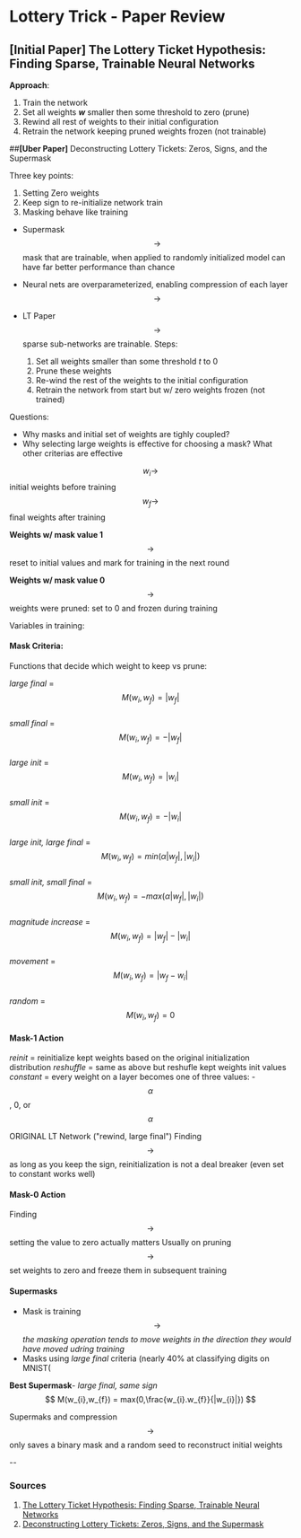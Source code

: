 # Lottery Trick - Paper Review

## **[Initial Paper]** The Lottery Ticket Hypothesis: Finding Sparse, Trainable Neural Networks

**Approach**:  

1. Train the network
2. Set all weights **_w_** smaller then some threshold to zero (prune)  
3. Rewind all rest of weights to their initial configuration  
4. Retrain the network keeping pruned weights frozen (not trainable)  



##**[Uber Paper]** Deconstructing Lottery Tickets: Zeros, Signs, and the Supermask

Three key points:

1. Setting Zero weights  
2. Keep sign to re-initialize network train
3. Masking behave like training

- Supermask $$ \rightarrow $$ mask that are trainable, when applied to randomly initialized model can have far better performance than chance

- Neural nets are overparameterized, enabling compression of each layer $$ \rightarrow $$ 
- LT Paper $$ \rightarrow $$ sparse sub-networks are trainable. Steps:
	1. 	Set all weights smaller than some threshold _t_ to 0
	2. Prune these weights
	3. Re-wind the rest of the weights to the initial configuration
	4. Retrain the network from start but w/ zero weights frozen (not trained)

Questions:

- Why masks and initial set of weights are tighly coupled?
- Why selecting large weights is effective for choosing a mask? What other criterias are effective

$$ w_{i} \rightarrow $$ initial weights before training  
$$ w_{f} \rightarrow $$ final weights after training

**Weights w/ mask value 1** $$\rightarrow $$ reset to initial values and mark for training in the next round

**Weights w/ mask value 0** $$\rightarrow $$ weights were pruned: set to 0 and frozen during training

Variables in training:

#### Mask Criteria: 

Functions that decide which weight to keep vs prune:

_large final_ = $$ M(w_{i},w_{f}) = |w_{f}|$$  
_small final_ = $$ M(w_{i},w_{f}) = -|w_{f}|$$  
_large init_ = $$ M(w_{i},w_{f}) = |w_{i}|$$  
_small init_ = $$ M(w_{i},w_{f}) = -|w_{i}|$$  
_large init, large final_ = $$ M(w_{i},w_{f}) = min(\alpha |w_{f}|, |w_{i}|)$$  
_small init, small final_ = $$ M(w_{i},w_{f}) = -max(\alpha |w_{f}|, |w_{i}|)$$  
_magnitude increase_ = $$ M(w_{i},w_{f}) = |w_{f}|-|w_{i}|$$  
_movement_ = $$ M(w_{i},w_{f}) = |w_{f}-w_{i}|$$  
_random_ = $$ M(w_{i},w_{f}) = 0$$  

#### Mask-1 Action  

_reinit_ = reinitialize kept weights based on the original initialization distribution
_reshuffle_ = same as above but reshufle kept weights init values
_constant_ = every weight on a layer becomes one of three values: -$$\alpha$$, 0, or $$\alpha$$

ORIGINAL LT Network ("rewind, large final")
Finding $$\rightarrow $$ as long as you keep the sign, reinitialization is not a deal breaker (even set to constant works well)

#### Mask-0 Action  

Finding $$\rightarrow $$ setting the value to zero actually matters
Usually on pruning $$\rightarrow $$ set weights to zero and freeze them in subsequent training

#### Supermasks

- Mask is training $$\rightarrow $$ _the masking operation tends to move weights in the direction they would have moved udring training_
- Masks using _large final_ criteria (nearly 40% at classifying digits on MNIST(

**Best Supermask**- _large final, same sign_
$$ M(w_{i},w_{f}) = max(0,\frac{w_{i}.w_{f}}{|w_{i}|}) $$ 

Supermaks and compression $$\rightarrow $$ only saves a binary mask and a random seed to reconstruct initial weights

--
### Sources
1. [The Lottery Ticket Hypothesis: Finding Sparse, Trainable Neural Networks](https://arxiv.org/abs/1803.03635)
2. [Deconstructing Lottery Tickets: Zeros, Signs, and the Supermask](https://arxiv.org/abs/1905.01067)